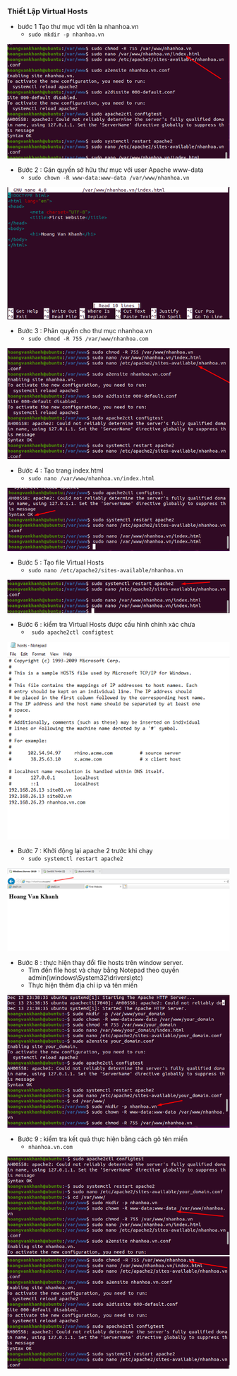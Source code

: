 ### Thiết Lập Virtual Hosts
- bước 1 Tạo thư mục với tên la nhanhoa.vn
    + `sudo mkdir -p nhanhoa.vn`
<img src = "../img/24.png">

- Bước 2 : Gán quyền sở hữu thư mục với user Apache www-data
    + `sudo chown -R www-data:www-data /var/www/nhanhoa.vn`
<img src = "../img/25.png">

- Bước 3 : Phân quyền cho thư mục nhanhoa.vn
    + `sudo chmod -R 755 /var/www/nhanhoa.com`
<img src = "../img/26.png">

- Bước 4 : Tạo trang index.html
    + `sudo nano /var/www/nhanhoa.vn/index.html`
<img src = "../img/27.png">

- Bước 5 : Tạo file Virtual Hosts
    + `sudo nano /etc/apache2/sites-available/nhanhoa.vn`
<img src = "../img/28.png">

- Bước 6 : kiểm tra Virtual Hosts được cấu hình chính xác chưa
    + ` sudo apache2ctl configtest`
<img src = "../img/29.png">

- Bước 7 : Khởi động lại apache 2 trước khi chạy 
    + ` sudo systemctl restart apache2 `
<img src = "../img/30.png">

- Bước 8 : thực hiện thay đổi file hosts trên window server.
    + Tìm đến file host và chạy bằng Notepad theo quyền admin(\windows\System32\drivers\etc)
    + Thực hiện thêm địa chỉ ip và tên miền
<img src = "../img/31.png">


- Bước 9 : kiểm tra kết quả thực hiện bằng cách gõ tên miền 
    + `nhanhoa.vn.com`
<img src = "../img/32.png">

<img src = "../img/33.png">